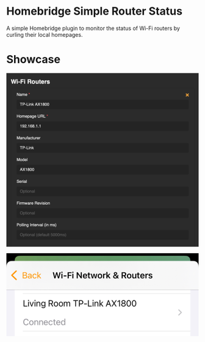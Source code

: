 # Homebridge Simple Router Status

A simple Homebridge plugin to monitor the status of Wi-Fi routers by curling their local homepages.

# Showcase

![Configuration](https://github.com/adrianjagielak/homebridge-simple-router-status/blob/master/assets/configuration.png)

![Home App](https://github.com/adrianjagielak/homebridge-simple-router-status/blob/master/assets/homekit.jpeg)
